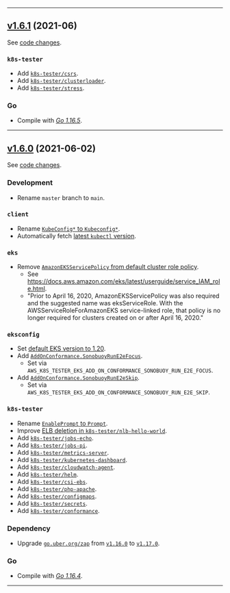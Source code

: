 

<hr>

## [v1.6.1](https://github.com/aws/aws-k8s-tester/releases/tag/v1.6.1) (2021-06)

See [code changes](https://github.com/aws/aws-k8s-tester/compare/v1.6.0...v1.6.1).

### `k8s-tester`

- Add [`k8s-tester/csrs`](https://github.com/aws/aws-k8s-tester/commit/90ef22a2e6505189f998d1f6ed738fe05f73d56d).
- Add [`k8s-tester/clusterloader`](https://github.com/aws/aws-k8s-tester/commit/7b9113c21f440623ec01bdea5d81a74176100746).
- Add [`k8s-tester/stress`](https://github.com/aws/aws-k8s-tester/commit/TODO).

### Go

- Compile with [*Go 1.16.5*](https://golang.org/doc/devel/release.html#go1.16).


<hr>


## [v1.6.0](https://github.com/aws/aws-k8s-tester/releases/tag/v1.6.0) (2021-06-02)

See [code changes](https://github.com/aws/aws-k8s-tester/compare/v1.5.9...v1.6.0).

### Development

- Rename `master` branch to `main`.

### `client`

- Rename [`KubeConfig*` to `Kubeconfig*`](https://github.com/aws/aws-k8s-tester/commit/e7e10253a44a33ff9c16955a39df43d9e412c944).
- Automatically fetch [latest `kubectl` version](https://github.com/aws/aws-k8s-tester/commit/cfd76e8c53f444a3d3d1782a38801bb8d56baa49).

### `eks`

- Remove [`AmazonEKSServicePolicy` from default cluster role policy](https://github.com/aws/aws-k8s-tester/commit/8fe9e9b696333947b4420a3d08f72498e57d1766).
  - See https://docs.aws.amazon.com/eks/latest/userguide/service_IAM_role.html.
  - "Prior to April 16, 2020, AmazonEKSServicePolicy was also required and the suggested name was eksServiceRole. With the AWSServiceRoleForAmazonEKS service-linked role, that policy is no longer required for clusters created on or after April 16, 2020."

### `eksconfig`

- Set [default EKS version to 1.20](https://github.com/aws/aws-k8s-tester/commit/8f6b05193721b19378cdd1c69f6f2d787341d1f2).
- Add [`AddOnConformance.SonobuoyRunE2eFocus`](https://github.com/aws/aws-k8s-tester/pull/217).
  - Set via `AWS_K8S_TESTER_EKS_ADD_ON_CONFORMANCE_SONOBUOY_RUN_E2E_FOCUS`.
- Add [`AddOnConformance.SonobuoyRunE2eSkip`](https://github.com/aws/aws-k8s-tester/pull/217).
  - Set via `AWS_K8S_TESTER_EKS_ADD_ON_CONFORMANCE_SONOBUOY_RUN_E2E_SKIP`.

### `k8s-tester`

- Rename [`EnablePrompt` to `Prompt`](https://github.com/aws/aws-k8s-tester/commit/e7e10253a44a33ff9c16955a39df43d9e412c944).
- Improve [ELB deletion in `k8s-tester/nlb-hello-world`](https://github.com/aws/aws-k8s-tester/commit/288c27cb9922164743cc9e7af5c2443e238147d5).
- Add [`k8s-tester/jobs-echo`](https://github.com/aws/aws-k8s-tester/commit/7d05190c873f3166fcf55f75832b40cc74826944).
- Add [`k8s-tester/jobs-pi`](https://github.com/aws/aws-k8s-tester/commit/5a188f1874876ad4228c02afdb99da730418763a).
- Add [`k8s-tester/metrics-server`](https://github.com/aws/aws-k8s-tester/commit/b95ed4f88e8143c5b94a5e66448718bf513abf9b).
- Add [`k8s-tester/kubernetes-dashboard`](https://github.com/aws/aws-k8s-tester/commit/ebe96e838950abc14f1016532e715112d5624f01).
- Add [`k8s-tester/cloudwatch-agent`](https://github.com/aws/aws-k8s-tester/commit/e46ea545846a662e0e950ee70facfec6e060b5de).
- Add [`k8s-tester/helm`](https://github.com/aws/aws-k8s-tester/commit/2a2c739f085bec0b4d8d7b2bae0789abe4d54c65).
- Add [`k8s-tester/csi-ebs`](https://github.com/aws/aws-k8s-tester/commit/075fe2234e9fa0bc14a4b2a314db70ab45670e1a).
- Add [`k8s-tester/php-apache`](https://github.com/aws/aws-k8s-tester/commit/a9a70d681e491f9f22ffcad025cc2601ee47cde1).
- Add [`k8s-tester/configmaps`](https://github.com/aws/aws-k8s-tester/commit/117fab905c090a3f8501112fc4885cc398f27db7).
- Add [`k8s-tester/secrets`](https://github.com/aws/aws-k8s-tester/commit/a77b8ceb473fe814bee5cb019f0df0c371185368).
- Add [`k8s-tester/conformance`](https://github.com/aws/aws-k8s-tester/commit/80c0b9e78252ab35cd8d58add52e8aee8615acc8).

### Dependency

- Upgrade [`go.uber.org/zap`](https://github.com/uber-go/zap/releases) from [`v1.16.0`](https://github.com/uber-go/zap/releases/tag/v1.16.0) to [`v1.17.0`](https://github.com/uber-go/zap/releases/tag/v1.17.0).

### Go

- Compile with [*Go 1.16.4*](https://golang.org/doc/devel/release.html#go1.16).


<hr>
